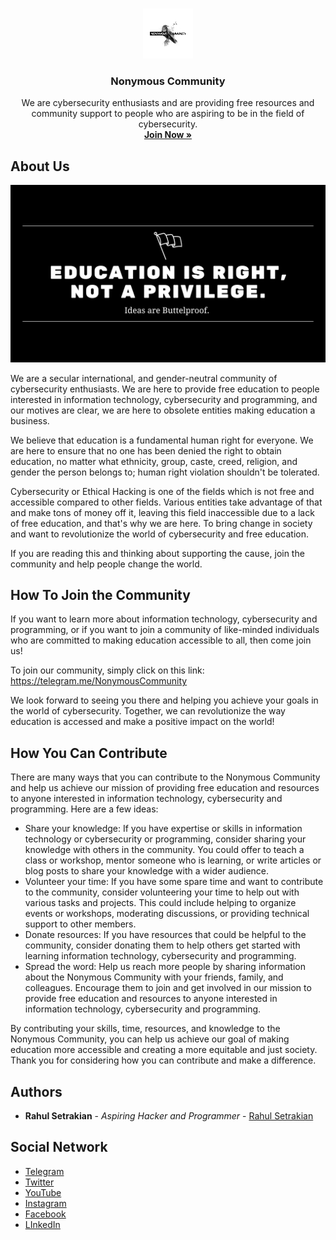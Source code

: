 <br/>
<p align="center">
  <a href="https://github.com/NonymousCommunity/Nonymous">
    <img src="https://raw.githubusercontent.com/nonymouscommunity/nonymouscommunity/main/image.png" alt="Logo" width="80" height="80">
  </a>
  <h3 align="center">Nonymous Community</h3>
  <p align="center">
    We are cybersecurity enthusiasts and are providing free resources and community support to people who are aspiring to be in the field of cybersecurity.
    <br/>
    <a href="https://telegram.me/NonymousCommunity"><strong>Join Now »</strong></a>
  </p>
</p>


## About Us

![Screen Shot](https://raw.githubusercontent.com/nonymouscommunity/nonymouscommunity/main/Blue%20Pink%20Sunset%20Photo%20Liberation%20Day%20Facebook%20Cover.png)

We are a secular international, and gender-neutral community of cybersecurity enthusiasts. We are here to provide free education to people interested in information technology, cybersecurity and programming, and our motives are clear, we are here to obsolete entities making education a business.


We believe that education is a fundamental human right for everyone. We are here to ensure that no one has been denied the right to obtain education, no matter what ethnicity, group, caste, creed, religion, and gender the person belongs to; human right violation shouldn't be tolerated.


Cybersecurity or Ethical Hacking is one of the fields which is not free and accessible compared to other fields. Various entities take advantage of that and make tons of money off it, leaving this field inaccessible due to a lack of free education, and that's why we are here. To bring change in society and want to revolutionize the world of cybersecurity and free education.


If you are reading this and thinking about supporting the cause, join the community and help people change the world.

## How To Join the Community

If you want to learn more about information technology, cybersecurity and programming, or if you want to join a community of like-minded individuals who are committed to making education accessible to all, then come join us!

To join our community, simply click on this link: https://telegram.me/NonymousCommunity

We look forward to seeing you there and helping you achieve your goals in the world of cybersecurity. Together, we can revolutionize the way education is accessed and make a positive impact on the world!



## How You Can Contribute

There are many ways that you can contribute to the Nonymous Community and help us achieve our mission of providing free education and resources to anyone interested in information technology, cybersecurity and programming. Here are a few ideas:

* Share your knowledge: If you have expertise or skills in information technology or cybersecurity or programming, consider sharing your knowledge with others in the community. You could offer to teach a class or workshop, mentor someone who is learning, or write articles or blog posts to share your knowledge with a wider audience.
* Volunteer your time: If you have some spare time and want to contribute to the community, consider volunteering your time to help out with various tasks and projects. This could include helping to organize events or workshops, moderating discussions, or providing technical support to other members.
* Donate resources: If you have resources that could be helpful to the community, consider donating them to help others get started with learning information technology, cybersecurity and programming.
* Spread the word: Help us reach more people by sharing information about the Nonymous Community with your friends, family, and colleagues. Encourage them to join and get involved in our mission to provide free education and resources to anyone interested in information technology, cybersecurity and programming.

By contributing your skills, time, resources, and knowledge to the Nonymous Community, you can help us achieve our goal of making education more accessible and creating a more equitable and just society. Thank you for considering how you can contribute and make a difference.

## Authors

* **Rahul Setrakian** - *Aspiring Hacker and Programmer* - [Rahul Setrakian](https://github.com/rahulsetrakian/)

## Social Network

* [Telegram](https://telegram.me/NonymousOffSec)
* [Twitter](https://twitter.com/NonymousOffSec)
* [YouTube](http://bit.ly/3WSsbl9)
* [Instagram](https://www.instagram.com/nonymouscommunity/)
* [Facebook](https://www.facebook.com/nonymouscommunity/)
* [LInkedIn](https://www.linkedin.com/in/nonymouscommunity/)
